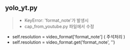 ## yolo_yt.py
> * KeyError: 'format_note'가 발생시
> * cap_from_youtube.py 파일에서 수정
* self.resolution = video_format['format_note'] ( 주석처리 )
* self.resolution = video_format.get('format_note', '')

```python

```
